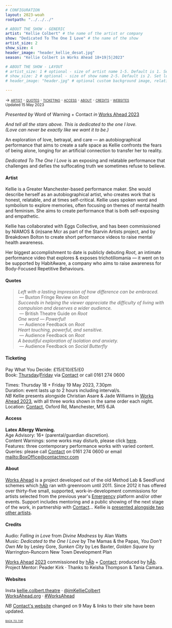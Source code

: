 ```yaml
---
# CONFIGURATION
layout: 2023-woah
rootpath: "../../../"

# ABOUT THE SHOW - GENERIC
artist: "Kellie Colbert" # the name of the artist or company
show: "Dedicated To The One I Love" # the name of the show
artist_size: 2
show_size: 4
header_image: "header_kellie_desat.jpg"
season: "Kellie Colbert in Works Ahead 18+19|5|2023"

# ABOUT THE SHOW - LAYOUT
# artist_size: 1 # optional - size of artist name 1-5. Default is 1. Set longer names to lower values
# show_size: 2 # optional - size of show name 2-5. Default is 2. Set longer names to lower values
# header_image: "header.jpg" # optional custom background image, relative to current page

---
```

<span style='font-variant: small-caps'>→ [artist](/current/2023-worksahead/colbert/#artist) · [quotes](/current/2023-worksahead/colbert/#quotes) · [ticketing](/current/2023-worksahead/colbert/#ticketing) · [access](/current/2023-worksahead/colbert/#access) · [about](/current/2023-worksahead/colbert/#about) · [credits](/current/2023-worksahead/colbert/#credits) · [websites](/current/2023-worksahead/colbert/#websites)</span><br><small>Updated 15 May 2023</small>        
        
*Presented by* Word of Warning + Contact *in* [Works Ahead 2023](/current/2023-worksahead)        
        
*And tell all the stars above. This is dedicated to the one I love.<br>(Love can never be exactly like we want it to be.)*          
         
An exploration of love, betrayal, and care — an autobiographical performance that aims to create a safe space as Kellie confronts the fears of being alone, longing for an artificial connection to transfer her to reality.        

*Dedicated To The One I Love* is an exposing and relatable performance that challenges and defies the suffocating truth we sometimes refuse to believe.       
         
#### Artist        
Kellie is a Greater Manchester-based performance maker. She would describe herself as an autobiographical artist, who creates work that is honest, relatable, and at times self-critical. Kellie uses spoken word and symbolism to explore memories, often focusing on themes of mental health and feminism. She aims to create performance that is both self-exposing and empathetic.         
        
Kellie has collaborated with Eggs Collective, and has been commissioned by NIAMOS & (in)sane Mcr as part of the Starvin Artists project, and by Breakdown Bolton to create short performance videos to raise mental health awareness.        
         
Her biggest accomplishment to date is publicly debuting *Root*, an intimate performance video that explores & exposes trichotillomania — it went on to be supported by HabitAware, a company who aims to raise awareness for Body-Focused Repetitive Behaviours.        
        
#### Quotes          
>*Left with a lasting impression of how difference can be embraced.*<br>&nbsp;— Buxton Fringe Review on *Root*<br>*Succeeds in helping the viewer appreciate the difficulty of living with compulsion and deserves a wider audience.*<br>&nbsp;— British Theatre Guide on *Root*<br>*One word — Powerful!*<br>&nbsp;— Audience Feedback on *Root*<br>*Heart touching, powerful, and sensitive.*<br>&nbsp;— Audience Feedback on *Root*<br>*A beautiful exploration of isolation and anxiety.*<br>&nbsp;— Audience Feedback on *Social Butterfly*         
        
#### Ticketing          
Pay What You Decide: £15/£10/£5/£0<br>Book: <a href="https://contactmcr.com/book/instance/310558" target="_blank">Thursday</a>/<a href="https://contactmcr.com/book/instance/310559" target="_blank">Friday</a> via <a href="https://contactmcr.com/events/works-ahead-2023" target="_blank">Contact</a> or call 0161 274 0600        
         
Times: Thursday 18 + Friday 19 May 2023, 7.30pm<br>Duration: event lasts *up to* 2 hours including interval/s.<br>*NB* Kellie presents alongside Christian Asare & Jade Williams in [Works Ahead 2023](/current/2023-worksahead), with all three works shown in the same order each night.<br>Location: <a href="https://contactmcr.com/visit/getting-here" target="_blank">Contact</a>, Oxford Rd, Manchester, M15 6JA        
        
#### Access         
**Latex Allergy Warning.**<br>Age Advisory: 16+ (parental/guardian discretion).<br>Content Warnings: some works may disturb, please click [here](/warnings).<br>Features: three contemporary performance works with varied content.<br>Queries: please call <a href="https://contactmcr.com/visit/access" target="_blank">Contact</a> on 0161 274 0600 or email <mailto:BoxOffice@contactmcr.com>        
         
#### About           
[Works Ahead](/hab/worksahead) is a project developed out of the old Method Lab & SeedFund schemes which [hÅb](/hab) ran with greenroom until 2011.
Since 2012 it has offered over thirty-five small, supported, work-in-development commissions for artists selected from the previous year's [Emergency](/hab/emergency) platform and/or other events. Support includes mentoring and a public showing of the next stage of the work, in partnership with <a href="https://contactmcr.com" target="_blank">Contact</a>… Kellie is [presented alongside two other artists](/current/2023-worksahead).        
        
#### Credits         
Audio: *Falling in Love* from *Divine Madness* by Alan Watts<br>Music: *Dedicated to the One I Love* by The Mamas & the Papas, *You Don't Own Me* by Lesley Gore, *Sunken City* by Les Baxter, *Golden Square* by Warrington-Runcorn New Town Development Plan        
        
[Works Ahead](/hab/worksahead) [2023](/current/2023-worksahead) commissioned by [hÅb](/hab) + <a href="https://contactmcr.com" target="_blank">Contact</a>; produced by [hÅb](/hab).<br>Project Mentor: Peader Kirk · Thanks to Keisha Thompson & Tania Camara.       
         
#### Websites          
Insta <a href="https://instagram.com/kellie.colbert.theatre" target="_blank">kellie.colbert.theatre</a> · <a href="https://twitter.com/imKellieColbert" target="_blank">@imKellieColbert</a><br><a href="https://worksahead.org" target="_blank">WorksAhead.org</a> · <a href="https://twitter.com/hashtag/WorksAhead" target="_blank">#WorksAhead</a>         
        
*NB* <a href="https://contactmcr.com" target="_blank">Contact's website</a> changed on 9 May & links to their site have been updated.          
        
<small><span style='font-variant: small-caps'>[back to top](/current/2023-worksahead/colbert)</span></small>
